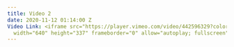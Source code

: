 ```yaml
---
title: Video 2
date: 2020-11-12 01:14:00 Z
Video Link: <iframe src="https://player.vimeo.com/video/442596329?color=ffffff&portrait=0&badge=0"
  width="640" height="337" frameborder="0" allow="autoplay; fullscreen" allowfullscreen></iframe>
---
```


